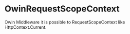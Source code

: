 OwinRequestScopeContext
=======================

Owin Middleware it is possible to RequestScopeContext like HttpContext.Current.
